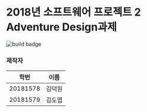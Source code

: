 # 2018년 소프트웨어 프로젝트 2 Adventure Design과제

![build badge](https://travis-ci.com/The-CodeVillain/Swp2-ADProject.svg?branch=master)

### 제작자
| 학번 | 이름 |
| :-: | :-: |
| 20181578 | 김덕원 |
| 20181579 | 김도엽 |

